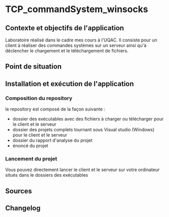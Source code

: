 # TCP_commandSystem_winsocks

## Contexte et objectifs de l'application 

Laboratoire réalisé dans le cadre mes cours à l'UQAC.
Il consiste pour un client à réaliser des commandes systèmes sur un serveur ainsi qu'à déclencher le chargement et le téléchargement de fichiers.


## Point de situation

## Installation et exécution de l'application

### Composition du repository
le repository est composé de la façon suivante : 
- dossier des exécutables avec des fichiers à charger ou télécharger pour le client et le serveur
- dossier des projets complets tournant sous Visual studio (Windows) pour le client et le serveur
- dossier du rapport d'analyse du projet 
- énoncé du projet 

### Lancement du projet
Vous pouvez directement lancer le client et le serveur sur votre ordinateur situés dans le dossiers des exécutables 

## Sources
## Changelog
